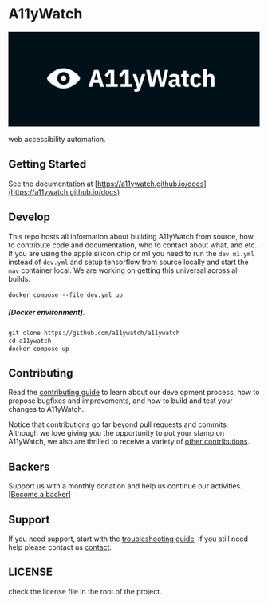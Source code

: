 # A11yWatch

![A11yWatch](https://raw.githubusercontent.com/A11yWatch/Project-Screenshots/master/banner.jpeg?raw=true "A11yWatch Logo")

web accessibility automation.

## Getting Started

See the documentation at [https://a11ywatch.github.io/docs](https://a11ywatch.github.io/docs)

## Develop

This repo hosts all information about
building A11yWatch from source, how to contribute code
and documentation, who to contact about what, and etc. If you are using the apple silicon chip or m1 you need to run the `dev.m1.yml` instead of `dev.yml` and setup tensorflow from source locally and start the `mav` container local. We are working on getting this universal across all builds. 

`docker compose --file dev.yml up`

##### [Docker environment].

```
git clone https://github.com/a11ywatch/a11ywatch
cd a11ywatch
docker-compose up
```


## Contributing

Read the [contributing guide](/CONTRIBUTING.md) to learn about our development process, how to propose bugfixes and improvements, and how to build and test your changes to A11yWatch.

Notice that contributions go far beyond pull requests and commits.
Although we love giving you the opportunity to put your stamp on A11yWatch, we also are thrilled to receive a variety of [other contributions](https://a11ywatch.com/faq).

## Backers

Support us with a monthly donation and help us continue our activities. [[Become a backer](https://opencollective.com/a11ywatch#backer)]

## Support

If you need support, start with the [troubleshooting guide](https://a11ywatch.github.io/docs/troubleshooting),
if you still need help please contact us [contact](https://a11ywatch.github.io/docs/blog).

## LICENSE

check the license file in the root of the project.
